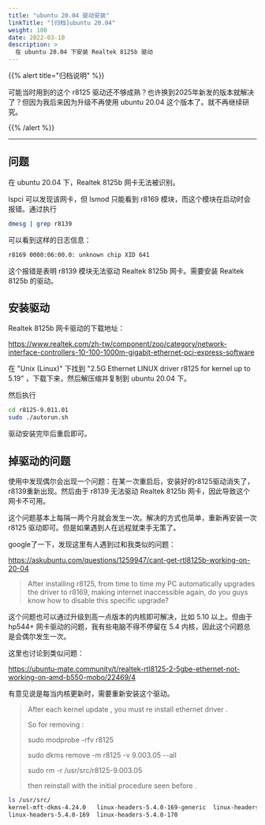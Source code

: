 ```yaml
---
title: "ubuntu 20.04 驱动安装"
linkTitle: "[归档]ubuntu 20.04"
weight: 100
date: 2022-03-10
description: >
  在 ubuntu 20.04 下安装 Realtek 8125b 驱动
---
```


{{% alert title="归档说明" %}} 

可能当时用到的这个 r8125 驱动还不够成熟？也许换到2025年新发的版本就解决了？但因为我后来因为升级不再使用 ubuntu 20.04 这个版本了。就不再继续研究。

{{% /alert %}}

------------------

## 问题

在 ubuntu 20.04 下，Realtek 8125b 网卡无法被识别。

lspci 可以发现该网卡，但 lsmod 只能看到 r8169 模块，而这个模块在启动时会报错。通过执行

```bash
dmesg | grep r8139
```

可以看到这样的日志信息：

```bash
r8169 0000:06:00.0: unknown chip XID 641
```

这个报错是表明 r8139 模块无法驱动 Realtek 8125b 网卡。需要安装 Realtek 8125b 的驱动。

## 安装驱动

Realtek 8125b 网卡驱动的下载地址：

https://www.realtek.com/zh-tw/component/zoo/category/network-interface-controllers-10-100-1000m-gigabit-ethernet-pci-express-software

在 "Unix (Linux)" 下找到 "2.5G Ethernet LINUX driver r8125 for kernel up to 5.19" ，下载下来，然后解压缩并复制到 ubuntu 20.04 下。

然后执行

```bash
cd r8125-9.011.01
sudo ./autorun.sh
```

驱动安装完毕后重启即可。

## 掉驱动的问题

使用中发现偶尔会出现一个问题：在某一次重启后，安装好的r8125驱动消失了，r8139重新出现。然后由于 r8139 无法驱动 Realtek 8125b 网卡，因此导致这个网卡不可用。

这个问题基本上每隔一两个月就会发生一次。解决的方式也简单，重新再安装一次 r8125 驱动即可。但是如果遇到人在远程就束手无策了。

google了一下，发现这里有人遇到过和我类似的问题：

https://askubuntu.com/questions/1259947/cant-get-rtl8125b-working-on-20-04

> After installing r8125, from time to time my PC automatically upgrades the driver to r8169, making internet inaccessible again, do you guys know how to disable this specific upgrade?

这个问题也可以通过升级到高一点版本的内核即可解决，比如 5.10 以上。但由于 hp544+ 网卡驱动的问题，我有些电脑不得不停留在 5.4 内核，因此这个问题总是会偶尔发生一次。

这里也讨论到类似问题：

https://ubuntu-mate.community/t/realtek-rtl8125-2-5gbe-ethernet-not-working-on-amd-b550-mobo/22469/4

有意见说是每当内核更新时，需要重新安装这个驱动。

> After each kernel update , you must re install ethernet driver .
> 
> So for removing :
> 
> sudo modprobe -rfv r8125
>
> sudo dkms remove -m r8125 -v 9.003.05 --all
>
> sudo rm -r /usr/src/r8125-9.003.05
>
> then reinstall with the initial procedure seen before .

```bash
ls /usr/src/
kernel-mft-dkms-4.24.0   linux-headers-5.4.0-169-generic  linux-headers-5.4.0-170-generic
linux-headers-5.4.0-169  linux-headers-5.4.0-170
```
